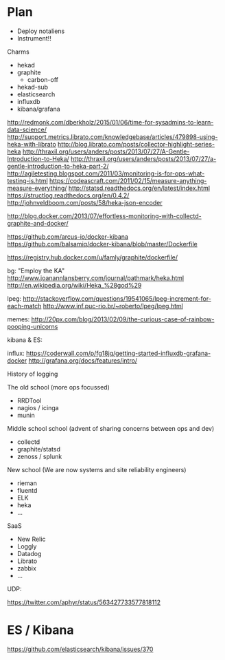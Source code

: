 # Plan

 - Deploy notaliens
 - Instrument!!

Charms

 - hekad
 - graphite
   - carbon-off
 - hekad-sub
 - elasticsearch
 - influxdb
 - kibana/grafana

http://redmonk.com/dberkholz/2015/01/06/time-for-sysadmins-to-learn-data-science/
http://support.metrics.librato.com/knowledgebase/articles/479898-using-heka-with-librato
http://blog.librato.com/posts/collector-highlight-series-heka
http://thraxil.org/users/anders/posts/2013/07/27/A-Gentle-Introduction-to-Heka/
http://thraxil.org/users/anders/posts/2013/07/27/a-gentle-introduction-to-heka-part-2/
http://agiletesting.blogspot.com/2011/03/monitoring-is-for-ops-what-testing-is.html
https://codeascraft.com/2011/02/15/measure-anything-measure-everything/
http://statsd.readthedocs.org/en/latest/index.html
https://structlog.readthedocs.org/en/0.4.2/
http://johnveldboom.com/posts/58/heka-json-encoder

http://blog.docker.com/2013/07/effortless-monitoring-with-collectd-graphite-and-docker/

https://github.com/arcus-io/docker-kibana
https://github.com/balsamiq/docker-kibana/blob/master/Dockerfile

https://registry.hub.docker.com/u/famly/graphite/dockerfile/

bg:
"Employ the KA"
http://www.joanannlansberry.com/journal/pathmark/heka.html
http://en.wikipedia.org/wiki/Heka_%28god%29


lpeg:
http://stackoverflow.com/questions/19541065/lpeg-increment-for-each-match
http://www.inf.puc-rio.br/~roberto/lpeg/lpeg.html

memes:
http://20px.com/blog/2013/02/09/the-curious-case-of-rainbow-pooping-unicorns

kibana & ES:


influx:
https://coderwall.com/p/fg18jq/getting-started-influxdb-grafana-docker
http://grafana.org/docs/features/intro/

History of logging

The old school (more ops focussed)

 - RRDTool
 - nagios / icinga
 - munin


Middle school school (advent of sharing concerns between ops and dev)

 - collectd
 - graphite/statsd
 - zenoss / splunk

New school (We are now systems and site reliability engineers)

 - rieman
 - fluentd
 - ELK
 - heka
 - ...

SaaS

 - New Relic
 - Loggly
 - Datadog
 - Librato
 - zabbix
 - ...

UDP:

https://twitter.com/aphyr/status/563427733577818112



# ES / Kibana

https://github.com/elasticsearch/kibana/issues/370
